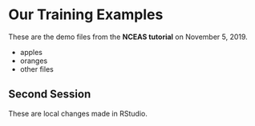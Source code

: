 # Our Training Examples

These are the demo files from the **NCEAS tutorial** on November 5, 2019.

- apples
- oranges
- other files

## Second Session

These are local changes made in RStudio.

